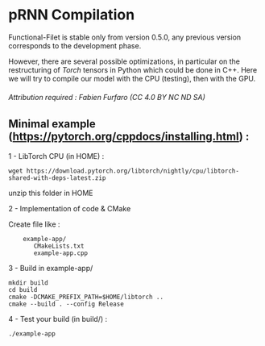 # pRNN Compilation

Functional-Filet is stable only from version 0.5.0, any previous version corresponds to the development phase.

However, there are several possible optimizations, in particular on the restructuring of *Torch* tensors in Python which could be done in C++. Here we will try to compile our model with the CPU (testing), then with the GPU.

###### Attribution required : Fabien Furfaro (CC 4.0 BY NC ND SA)

## Minimal example (https://pytorch.org/cppdocs/installing.html) :

1 - LibTorch CPU (in HOME) :

	wget https://download.pytorch.org/libtorch/nightly/cpu/libtorch-shared-with-deps-latest.zip

unzip this folder in HOME

2 - Implementation of code & CMake

Create file like :

```
	example-app/
  	   CMakeLists.txt
  	   example-app.cpp
```

3 - Build in example-app/

	mkdir build
	cd build
	cmake -DCMAKE_PREFIX_PATH=$HOME/libtorch ..
	cmake --build . --config Release

4 - Test your build (in build/) :

	./example-app